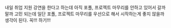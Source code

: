 내일 취업 지원 강연을 한다고 하는데
아직 포폴, 프로젝트 마무리를 안하고 있어서 갈까 말까 고민 되는데
일단 포폴, 프로젝트 마무리를 우선으로 해서 시작하는게 좋지 않을까 생각이 된다.
꼭!!! 
하기!!!
